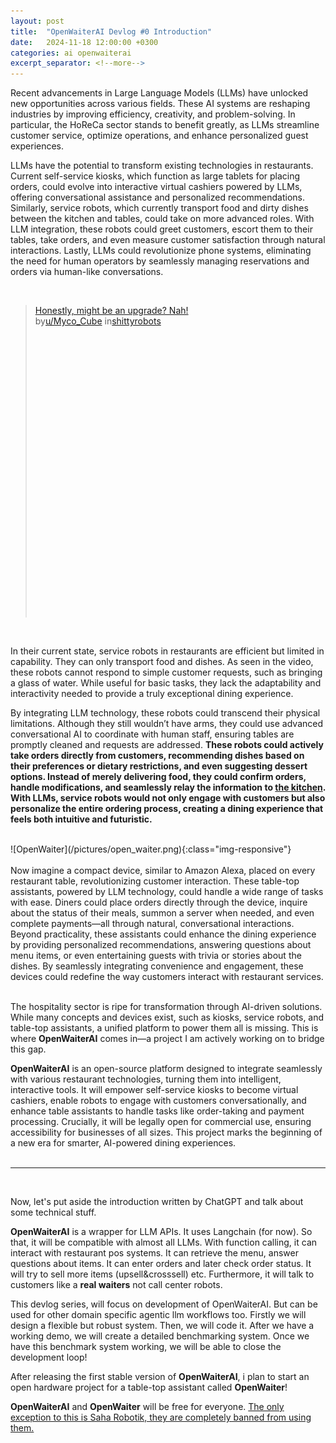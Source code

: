 ```yaml
---
layout: post
title:  "OpenWaiterAI Devlog #0 Introduction"
date:   2024-11-18 12:00:00 +0300
categories: ai openwaiterai
excerpt_separator: <!--more-->
---
```


Recent advancements in Large Language Models (LLMs) have unlocked new opportunities across various fields. These AI systems are reshaping industries by improving efficiency, creativity, and problem-solving. In particular, the HoReCa sector stands to benefit greatly, as LLMs streamline customer service, optimize operations, and enhance personalized guest experiences.

LLMs have the potential to transform existing technologies in restaurants. Current self-service kiosks, which function as large tablets for placing orders, could evolve into interactive virtual cashiers powered by LLMs, offering conversational assistance and personalized recommendations. Similarly, service robots, which currently transport food and dirty dishes between the kitchen and tables, could take on more advanced roles. With LLM integration, these robots could greet customers, escort them to their tables, take orders, and even measure customer satisfaction through natural interactions. Lastly, LLMs could revolutionize phone systems, eliminating the need for human operators by seamlessly managing reservations and orders via human-like conversations.

<br/>
<blockquote class="reddit-embed-bq" style="height:500px" data-embed-height="740"><a href="https://www.reddit.com/r/shittyrobots/comments/18ike34/honestly_might_be_an_upgrade_nah/">Honestly, might be an upgrade? Nah!</a><br> by<a href="https://www.reddit.com/user/Myco_Cube/">u/Myco_Cube</a> in<a href="https://www.reddit.com/r/shittyrobots/">shittyrobots</a></blockquote><script async="" src="https://embed.reddit.com/widgets.js" charset="UTF-8"></script>
<br/>

In their current state, service robots in restaurants are efficient but limited in capability. They can only transport food and dishes. As seen in the video, these robots cannot respond to simple customer requests, such as bringing a glass of water. While useful for basic tasks, they lack the adaptability and interactivity needed to provide a truly exceptional dining experience.

By integrating LLM technology, these robots could transcend their physical limitations. Although they still wouldn’t have arms, they could use advanced conversational AI to coordinate with human staff, ensuring tables are promptly cleaned and requests are addressed. **These robots could actively take orders directly from customers, recommending dishes based on their preferences or dietary restrictions, and even suggesting dessert options. Instead of merely delivering food, they could confirm orders, handle modifications, and seamlessly relay the information to <u>the kitchen</u>. With LLMs, service robots would not only engage with customers but also personalize the entire ordering process, creating a dining experience that feels both intuitive and futuristic.**

<br/>
![OpenWaiter](/pictures/open_waiter.png){:class="img-responsive"}
<br/><br/>
Now imagine a compact device, similar to Amazon Alexa, placed on every restaurant table, revolutionizing customer interaction. These table-top assistants, powered by LLM technology, could handle a wide range of tasks with ease. Diners could place orders directly through the device, inquire about the status of their meals, summon a server when needed, and even complete payments—all through natural, conversational interactions. Beyond practicality, these assistants could enhance the dining experience by providing personalized recommendations, answering questions about menu items, or even entertaining guests with trivia or stories about the dishes. By seamlessly integrating convenience and engagement, these devices could redefine the way customers interact with restaurant services.
<br/><br/>

The hospitality sector is ripe for transformation through AI-driven solutions. While many concepts and devices exist, such as kiosks, service robots, and table-top assistants, a unified platform to power them all is missing. This is where **OpenWaiterAI** comes in—a project I am actively working on to bridge this gap.

**OpenWaiterAI** is an open-source platform designed to integrate seamlessly with various restaurant technologies, turning them into intelligent, interactive tools. It will empower self-service kiosks to become virtual cashiers, enable robots to engage with customers conversationally, and enhance table assistants to handle tasks like order-taking and payment processing. Crucially, it will be legally open for commercial use, ensuring accessibility for businesses of all sizes. This project marks the beginning of a new era for smarter, AI-powered dining experiences.
<br/><br/>

---
<br/>

Now, let's put aside the introduction written by ChatGPT and talk about some technical stuff.

**OpenWaiterAI** is a wrapper for LLM APIs. It uses Langchain (for now). So that, it will be compatible with almost all LLMs.
With function calling, it can interact with restaurant pos systems. It can retrieve the menu, answer questions about items. It can enter orders and later check order status. It will try to sell more items (upsell&crosssell) etc. Furthermore, it will talk to customers like a **real waiters** not call center robots.

This devlog series, will focus on development of OpenWaiterAI. But can be used for other domain specific agentic llm workflows too. Firstly we will design a flexible but robust system. Then, we will code it. After we have a working demo, we will create a detailed benchmarking system. Once we have this benchmark system working, we will be able to close the development loop!

After releasing the first stable version of **OpenWaiterAI**, i plan to start an open hardware project for a table-top assistant called **OpenWaiter**!

**OpenWaiterAI** and **OpenWaiter** will be free for everyone. <u>The only exception to this is Saha Robotik, they are completely banned from using them.</u>